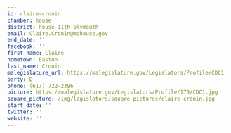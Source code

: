 ```yaml
---
id: claire-cronin
chamber: house
district: house-11th-plymouth
email: Claire.Cronin@mahouse.gov
end_date: ''
facebook: ''
first_name: Claire
hometown: Easton
last_name: Cronin
malegislature_url: https://malegislature.gov/Legislators/Profile/CDC1
party: D
phone: (617) 722-2396
picture: https://malegislature.gov/Legislators/Profile/170/CDC1.jpg
square_picture: /img/legislators/square-pictures/claire-cronin.jpg
start_date: ''
twitter: ''
website: ''
---
```

